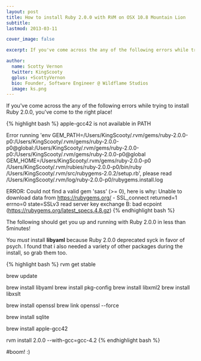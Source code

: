 ```yaml
---
layout: post
title: How to install Ruby 2.0.0 with RVM on OSX 10.8 Mountain Lion
subtitle:
lastmod: 2013-03-11

cover_image: false

excerpt: If you've come across the any of the following errors while trying to install Ruby 2.0.0, you've come to the right place!

author:
  name: Scotty Vernon
  twitter: KingScooty
  gplus: +ScottyVernon
  bio: Founder, Software Engineer @ Wildflame Studios
  image: ks.png
---
```


If you've come across the any of the following errors while trying to install Ruby 2.0.0, you've come to the right place!

{% highlight bash %}
apple-gcc42 is not available in PATH

Error running 'env GEM_PATH=/Users/KingScooty/.rvm/gems/ruby-2.0.0-p0:/Users/KingScooty/.rvm/gems/ruby-2.0.0-p0@global:/Users/KingScooty/.rvm/gems/ruby-2.0.0-p0:/Users/KingScooty/.rvm/gems/ruby-2.0.0-p0@global GEM_HOME=/Users/KingScooty/.rvm/gems/ruby-2.0.0-p0 /Users/KingScooty/.rvm/rubies/ruby-2.0.0-p0/bin/ruby /Users/KingScooty/.rvm/src/rubygems-2.0.2/setup.rb', please read /Users/KingScooty/.rvm/log/ruby-2.0.0-p0/rubygems.install.log

 ERROR:  Could not find a valid gem 'sass' (>= 0), here is why:
      Unable to download data from https://rubygems.org/ - SSL_connect returned=1 errno=0      state=SSLv3 read server key exchange B: bad ecpoint (https://rubygems.org/latest_specs.4.8.gz)
{% endhighlight bash %}

The following should get you up and running with Ruby 2.0.0 in less than 5minutes!

You *must* install **libyaml** because Ruby 2.0.0 deprecated syck in favor of psych. I found that i also needed a variety of other packages during the install, so grab them too.

{% highlight bash %}
rvm get stable

brew update

brew install libyaml
brew install pkg-config
brew install libxml2
brew install libxslt

brew install openssl
brew link openssl --force

brew install sqlite

brew install apple-gcc42

rvm install 2.0.0 --with-gcc=gcc-4.2
{% endhighlight bash %}

#boom! :)
